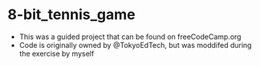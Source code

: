 # 8-bit_tennis_game
- This was a guided project that can be found on freeCodeCamp.org
- Code is originally owned by @TokyoEdTech, but was moddifed during the exercise by myself
